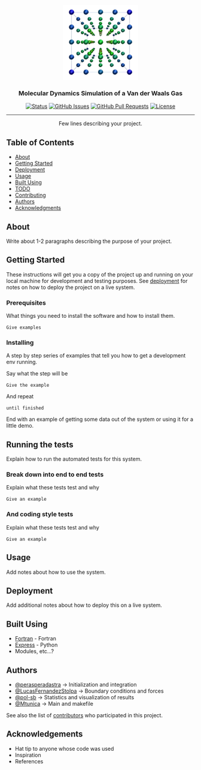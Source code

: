 <p align="center">
  <a href="" rel="noopener">
 <img width=200px height=200px src="./imgs/cs_latt.png" alt="Project logo"></a>
</p>

<h3 align="center">Molecular Dynamics Simulation of a Van der Waals Gas</h3>

<div align="center">

[![Status](https://img.shields.io/badge/status-active-success.svg)]()
[![GitHub Issues](https://img.shields.io/github/issues/Eines-Informatiques-Avancades/Project-I.svg)](https://github.com/Eines-Informatiques-Avancades/Project-I/issues)
[![GitHub Pull Requests](https://img.shields.io/github/issues-pr/Eines-Informatiques-Avancades/Project-I.svg)](https://github.com/Eines-Informatiques-Avancades/Project-I/pulls)
[![License](https://img.shields.io/badge/license-MIT-blue.svg)](/LICENSE)

</div>

---

<p align="center"> Few lines describing your project.
    <br> 
</p>

## Table of Contents

- [About](#about)
- [Getting Started](#getting_started)
- [Deployment](#deployment)
- [Usage](#usage)
- [Built Using](#built_using)
- [TODO](../TODO.md)
- [Contributing](../CONTRIBUTING.md)
- [Authors](#authors)
- [Acknowledgments](#acknowledgement)

## About <a name = "about"></a>

Write about 1-2 paragraphs describing the purpose of your project.

## Getting Started <a name = "getting_started"></a>

These instructions will get you a copy of the project up and running on your local machine for development and testing purposes. See [deployment](#deployment) for notes on how to deploy the project on a live system.

### Prerequisites

What things you need to install the software and how to install them.

```
Give examples
```

### Installing

A step by step series of examples that tell you how to get a development env running.

Say what the step will be

```
Give the example
```

And repeat

```
until finished
```

End with an example of getting some data out of the system or using it for a little demo.

## Running the tests <a name = "tests"></a>

Explain how to run the automated tests for this system.

### Break down into end to end tests

Explain what these tests test and why

```
Give an example
```

### And coding style tests

Explain what these tests test and why

```
Give an example
```

## Usage <a name="usage"></a>

Add notes about how to use the system.

## Deployment <a name = "deployment"></a>

Add additional notes about how to deploy this on a live system.

## Built Using <a name = "built_using"></a>

- [Fortran](https://fortran-lang.org/) - Fortran
- [Express](https://www.python.org/) - Python
- Modules, etc...?


## Authors <a name = "authors"></a>

- [@perasperadastra](https://github.com/perasperadastra) -> Initialization and integration
- [@LucasFernandezStolpa](https://github.com/LucasFernandezStolpa) -> Boundary conditions and forces
- [@pol-sb](https://github.com/pol-sb) -> Statistics and visualization of results
- [@Mtunica](https://github.com/Mtunica) -> Main and makefile

See also the list of [contributors](https://github.com/Eines-Informatiques-Avancades/Project-I/contributors) who participated in this project.

## Acknowledgements <a name = "acknowledgement"></a>

- Hat tip to anyone whose code was used
- Inspiration
- References
